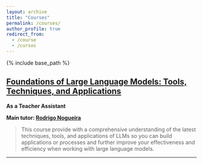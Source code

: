 ```yaml
---
layout: archive
title: "Courses"
permalink: /courses/
author_profile: true
redirect_from:
  - /course
  - /cursos
---
```


{% include base_path %}

## [Foundations of Large Language Models: Tools, Techniques, and Applications](https://uwaterloo.ca/watspeed/programs-and-courses/foundations-large-language-models)

**As a Teacher Assistant**

**Main tutor: [Rodrigo Nogueira](https://scholar.google.com.br/citations?user=xD32wZ8AAAAJ&hl=pt-BR)**

> This course provide with a comprehensive understanding of the latest techniques, tools, and applications of LLMs so you can build applications or processes and further improve your effectiveness and efficiency when working with large language models.

---


